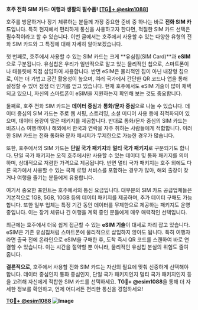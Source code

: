 **호주 전화 SIM 카드: 여행과 생활의 필수품! [[TG💪+ @esim1088](https://t.me/s/esim1088)]**

호주를 방문하거나 장기 체류하는 분들께 가장 중요한 준비 중 하나는 바로 **전화 SIM 카드**입니다. 특히 현지에서 편리하게 통신을 사용하고자 한다면, 적절한 SIM 카드 선택은 필수적이라고 할 수 있습니다. 이번 글에서는 호주에서 사용할 수 있는 다양한 유형의 전화 SIM 카드와 그 특징에 대해 자세히 알아보겠습니다.

첫 번째로, 호주에서 사용할 수 있는 SIM 카드는 크게 **유심칩(SIM Card)**과 **eSIM**으로 구분됩니다. 유심칩은 우리가 일반적으로 알고 있는 물리적인 칩으로, 스마트폰이나 태블릿에 직접 삽입하여 사용합니다. 반면 eSIM은 물리적인 칩이 아닌 내장형 칩으로, 이는 더 가볍고 공간 활용성이 높으며, 여러 국가에서 간단한 QR 코드나 앱을 통해 설정할 수 있어 점점 더 인기를 얻고 있습니다. 현재 호주에서도 eSIM 기술이 많이 채택되고 있으니, 자신의 스마트폰이 eSIM을 지원하는지 확인해 보는 것도 중요합니다.

둘째로, 호주 전화 SIM 카드는 **데이터 중심**과 **통화/문자 중심**으로 나눌 수 있습니다. 데이터 중심의 SIM 카드는 주로 웹 서핑, 스트리밍, 소셜 미디어 사용 등에 최적화되어 있으며, 데이터 용량이 많은 패키지를 제공합니다. 반대로 통화/문자 중심의 SIM 카드는 비즈니스 여행객이나 해외에서 한국과 연락을 자주 취하는 사람들에게 적합합니다. 이러한 SIM 카드는 전화 통화와 문자 메시지가 무제한으로 가능한 경우가 많습니다.

또한, 호주에서의 SIM 카드는 **단일 국가 패키지**와 **멀티 국가 패키지**로 구분되기도 합니다. 단일 국가 패키지는 오직 호주에서만 사용할 수 있는 데이터 및 통화 패키지를 의미하며, 상대적으로 저렴한 가격으로 제공됩니다. 반면 멀티 국가 패키지는 호주 외에도 다른 국가에서 사용할 수 있는 국제 로밍 서비스를 포함하는 경우가 많아, 해외 출장이 잦거나 여행을 즐기는 분들에게 유용합니다.

여기서 중요한 포인트는 호주에서의 통신 요금입니다. 대부분의 SIM 카드 공급업체들은 기본적으로 1GB, 5GB, 10GB 등의 데이터 패키지를 제공하며, 추가 데이터 구매도 가능합니다. 또한 일부 업체는 특정 기간 동안 데이터를 무제한으로 제공하는 패키지도 운영 중입니다. 이는 장기 체류나 긴 여행을 계획 중인 분들에게 매우 매력적인 선택입니다.

최근에는 호주에서 더욱 쉽게 접근할 수 있는 **eSIM 기술**이 대세로 자리 잡고 있습니다. eSIM은 기존 유심칩처럼 스마트폰에 물리적으로 삽입하지 않아도 됩니다. 특히 여행자라면 출국 전에 온라인으로 eSIM을 구매한 후, 도착 즉시 QR 코드를 스캔하여 바로 연결할 수 있습니다. 이는 시간을 절약할 뿐 아니라, 물리적인 유심칩 분실의 위험도 줄여줍니다.

**결론적으로**, 호주에서 사용할 전화 SIM 카드는 자신의 필요에 맞춰 신중하게 선택해야 합니다. 데이터 중심인지 통화 중심인지, 단일 국가 패키지인지 멀티 국가 패키지인지 등을 고려해 자신에게 적합한 SIM 카드를 선택하세요. **TG💪+ @esim1088**을 통해 더 자세한 정보를 확인하고, 언제 어디서든 편리한 통신을 경험하세요!

**[TG💪+ @esim1088](https://t.me/s/esim1088) ![Image](https://i.postimg.cc/Y0z9fWf4/image.png)**